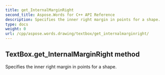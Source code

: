 ```yaml
---
title: get_InternalMarginRight
second_title: Aspose.Words for C++ API Reference
description: Specifies the inner right margin in points for a shape. 
type: docs
weight: 0
url: /cpp/aspose.words.drawing/textbox/get_internalmarginright/
---
```

## TextBox.get_InternalMarginRight method


Specifies the inner right margin in points for a shape.

